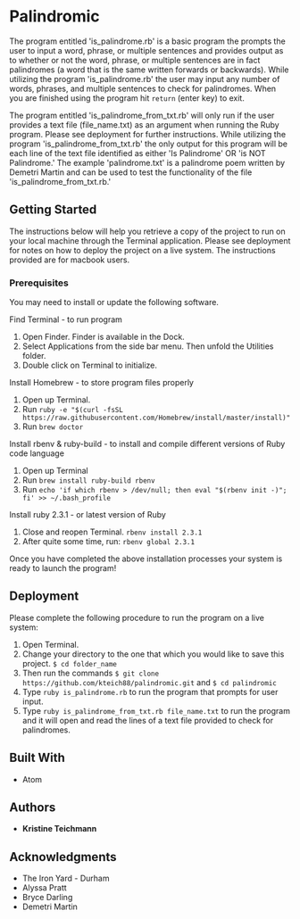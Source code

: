# Palindromic

The program entitled 'is_palindrome.rb' is a basic program the prompts the user to input a word, phrase, or multiple sentences and provides output as to whether or not the word, phrase, or multiple sentences are in fact palindromes (a word that is the same written forwards or backwards).  While utilizing the program 'is_palindrome.rb' the user may input any number of words, phrases, and multiple sentences to check for palindromes.  When you are finished using the program hit `return` (enter key) to exit.

The program entitled 'is_palindrome_from_txt.rb' will only run if the user provides a text file (file_name.txt) as an argument when running the Ruby program. Please see deployment for further instructions.  While utilizing the program 'is_palindrome_from_txt.rb' the only output for this program will be each line of the text file identified as either 'Is Palindrome' OR 'is NOT Palindrome.'  The example 'palindrome.txt' is a palindrome poem written by Demetri Martin and can be used to test the functionality of the file 'is_palindrome_from_txt.rb.'

## Getting Started

The instructions below will help you retrieve a copy of the project to run on your local machine through the Terminal application. Please see deployment for notes on how to deploy the project on a live system.  The instructions provided are for macbook users.

### Prerequisites

You may need to install or update the following software.

Find Terminal - to run program
  1. Open Finder. Finder is available in the Dock.
  2. Select Applications from the side bar menu.  Then unfold the Utilities folder.
  3. Double click on Terminal to initialize.

Install Homebrew - to store program files properly
  1. Open up Terminal.
  2. Run `ruby -e "$(curl -fsSL https://raw.githubusercontent.com/Homebrew/install/master/install)"`
  3. Run `brew doctor`

Install rbenv & ruby-build - to install and compile different versions of Ruby code language
  1. Open up Terminal
  2. Run `brew install ruby-build rbenv`
  3. Run `echo 'if which rbenv > /dev/null; then eval "$(rbenv init -)"; fi' >> ~/.bash_profile`

Install ruby 2.3.1 - or latest version of Ruby
  1. Close and reopen Terminal. `rbenv install 2.3.1`
  2. After quite some time, run: `rbenv global 2.3.1`
  
Once you have completed the above installation processes your system is ready to launch the program!

## Deployment

Please complete the following procedure to run the program on a live system:
  1. Open Terminal.
  2. Change your directory to the one that which you would like to save this project. `$ cd folder_name`
  3. Then run the commands `$ git clone https://github.com/kteich88/palindromic.git` and `$ cd palindromic`
  4. Type `ruby is_palindrome.rb` to run the program that prompts for user input.
  5. Type `ruby is_palindrome_from_txt.rb file_name.txt` to run the program and it will open and read the lines of a text file provided to check for palindromes. 

## Built With

* Atom

## Authors

* **Kristine Teichmann**

## Acknowledgments

* The Iron Yard - Durham
* Alyssa Pratt
* Bryce Darling
* Demetri Martin
